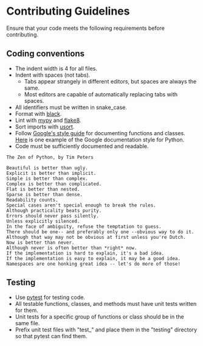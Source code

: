 # **Contributing Guidelines**

Ensure that your code meets the following requirements before contributing.

## Coding conventions

- The indent width is 4 for all files.
- Indent with spaces (not tabs).
    - Tabs appear strangely in different editors, but spaces are always the same.
    - Most editors are capable of automatically replacing tabs with spaces.
- All identifiers must be written in snake_case.
- Format with [black](https://github.com/psf/black).
- Lint with [mypy](https://github.com/python/mypy) and [flake8](https://github.com/PyCQA/flake8).
- Sort imports with [usort](https://github.com/facebook/usort).
- Follow [Google's style guide](https://github.com/google/styleguide/blob/gh-pages/pyguide.md#38-comments-and-docstrings) for documenting functions and classes.  [Here](https://www.sphinx-doc.org/en/master/usage/extensions/example_google.html) is one example of the Google documentation style for Python.
- Code must be sufficiently documented and readable.

```text
The Zen of Python, by Tim Peters

Beautiful is better than ugly.
Explicit is better than implicit.
Simple is better than complex.
Complex is better than complicated.
Flat is better than nested.
Sparse is better than dense.
Readability counts.
Special cases aren't special enough to break the rules.
Although practicality beats purity.
Errors should never pass silently.
Unless explicitly silenced.
In the face of ambiguity, refuse the temptation to guess.
There should be one-- and preferably only one --obvious way to do it.
Although that way may not be obvious at first unless you're Dutch.
Now is better than never.
Although never is often better than *right* now.
If the implementation is hard to explain, it's a bad idea.
If the implementation is easy to explain, it may be a good idea.
Namespaces are one honking great idea -- let's do more of those!
```

## Testing

- Use [pytest](https://docs.pytest.org/en/stable/) for testing code.
- All testable functions, classes, and methods must have unit tests written for them.
- Unit tests for a specific group of functions or class should be in the same file.
- Prefix unit test files with "test_" and place them in the "testing" directory so that pytest can find them.
